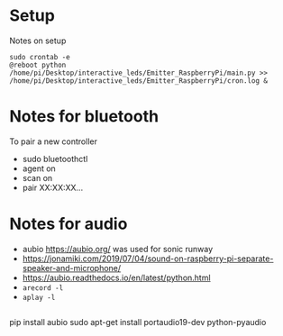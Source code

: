 # Setup

Notes on setup

```
sudo crontab -e
@reboot python /home/pi/Desktop/interactive_leds/Emitter_RaspberryPi/main.py >> /home/pi/Desktop/interactive_leds/Emitter_RaspberryPi/cron.log &
```


# Notes for bluetooth

To pair a new controller
* sudo bluetoothctl
* agent on
* scan on
* pair XX:XX:XX...

# Notes for audio

* aubio https://aubio.org/ was used for sonic runway
* https://jonamiki.com/2019/07/04/sound-on-raspberry-pi-separate-speaker-and-microphone/
* https://aubio.readthedocs.io/en/latest/python.html
* `arecord -l`
* `aplay -l`
```

```
pip install aubio
sudo apt-get install portaudio19-dev python-pyaudio
```
